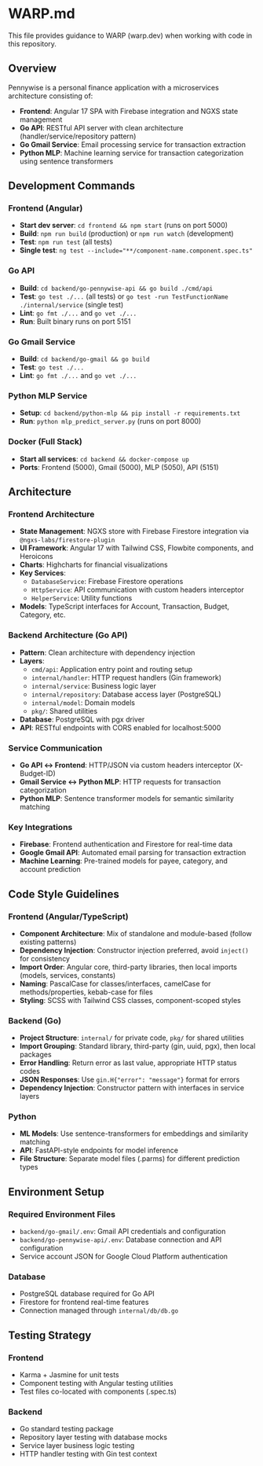 # WARP.md

This file provides guidance to WARP (warp.dev) when working with code in this repository.

## Overview

Pennywise is a personal finance application with a microservices architecture consisting of:
- **Frontend**: Angular 17 SPA with Firebase integration and NGXS state management
- **Go API**: RESTful API server with clean architecture (handler/service/repository pattern)
- **Go Gmail Service**: Email processing service for transaction extraction
- **Python MLP**: Machine learning service for transaction categorization using sentence transformers

## Development Commands

### Frontend (Angular)
- **Start dev server**: `cd frontend && npm start` (runs on port 5000)
- **Build**: `npm run build` (production) or `npm run watch` (development)
- **Test**: `npm run test` (all tests)
- **Single test**: `ng test --include="**/component-name.component.spec.ts"`

### Go API
- **Build**: `cd backend/go-pennywise-api && go build ./cmd/api`
- **Test**: `go test ./...` (all tests) or `go test -run TestFunctionName ./internal/service` (single test)
- **Lint**: `go fmt ./...` and `go vet ./...`
- **Run**: Built binary runs on port 5151

### Go Gmail Service
- **Build**: `cd backend/go-gmail && go build`
- **Test**: `go test ./...`
- **Lint**: `go fmt ./...` and `go vet ./...`

### Python MLP Service
- **Setup**: `cd backend/python-mlp && pip install -r requirements.txt`
- **Run**: `python mlp_predict_server.py` (runs on port 8000)

### Docker (Full Stack)
- **Start all services**: `cd backend && docker-compose up`
- **Ports**: Frontend (5000), Gmail (5000), MLP (5050), API (5151)

## Architecture

### Frontend Architecture
- **State Management**: NGXS store with Firebase Firestore integration via `@ngxs-labs/firestore-plugin`
- **UI Framework**: Angular 17 with Tailwind CSS, Flowbite components, and Heroicons
- **Charts**: Highcharts for financial visualizations
- **Key Services**:
  - `DatabaseService`: Firebase Firestore operations
  - `HttpService`: API communication with custom headers interceptor
  - `HelperService`: Utility functions
- **Models**: TypeScript interfaces for Account, Transaction, Budget, Category, etc.

### Backend Architecture (Go API)
- **Pattern**: Clean architecture with dependency injection
- **Layers**:
  - `cmd/api`: Application entry point and routing setup
  - `internal/handler`: HTTP request handlers (Gin framework)
  - `internal/service`: Business logic layer
  - `internal/repository`: Database access layer (PostgreSQL)
  - `internal/model`: Domain models
  - `pkg/`: Shared utilities
- **Database**: PostgreSQL with pgx driver
- **API**: RESTful endpoints with CORS enabled for localhost:5000

### Service Communication
- **Go API ↔ Frontend**: HTTP/JSON via custom headers interceptor (X-Budget-ID)
- **Gmail Service ↔ Python MLP**: HTTP requests for transaction categorization
- **Python MLP**: Sentence transformer models for semantic similarity matching

### Key Integrations
- **Firebase**: Frontend authentication and Firestore for real-time data
- **Google Gmail API**: Automated email parsing for transaction extraction
- **Machine Learning**: Pre-trained models for payee, category, and account prediction

## Code Style Guidelines

### Frontend (Angular/TypeScript)
- **Component Architecture**: Mix of standalone and module-based (follow existing patterns)
- **Dependency Injection**: Constructor injection preferred, avoid `inject()` for consistency
- **Import Order**: Angular core, third-party libraries, then local imports (models, services, constants)
- **Naming**: PascalCase for classes/interfaces, camelCase for methods/properties, kebab-case for files
- **Styling**: SCSS with Tailwind CSS classes, component-scoped styles

### Backend (Go)
- **Project Structure**: `internal/` for private code, `pkg/` for shared utilities
- **Import Grouping**: Standard library, third-party (gin, uuid, pgx), then local packages
- **Error Handling**: Return error as last value, appropriate HTTP status codes
- **JSON Responses**: Use `gin.H{"error": "message"}` format for errors
- **Dependency Injection**: Constructor pattern with interfaces in service layers

### Python
- **ML Models**: Use sentence-transformers for embeddings and similarity matching
- **API**: FastAPI-style endpoints for model inference
- **File Structure**: Separate model files (.parms) for different prediction types

## Environment Setup

### Required Environment Files
- `backend/go-gmail/.env`: Gmail API credentials and configuration
- `backend/go-pennywise-api/.env`: Database connection and API configuration
- Service account JSON for Google Cloud Platform authentication

### Database
- PostgreSQL database required for Go API
- Firestore for frontend real-time features
- Connection managed through `internal/db/db.go`

## Testing Strategy

### Frontend
- Karma + Jasmine for unit tests
- Component testing with Angular testing utilities
- Test files co-located with components (.spec.ts)

### Backend
- Go standard testing package
- Repository layer testing with database mocks
- Service layer business logic testing
- HTTP handler testing with Gin test context

